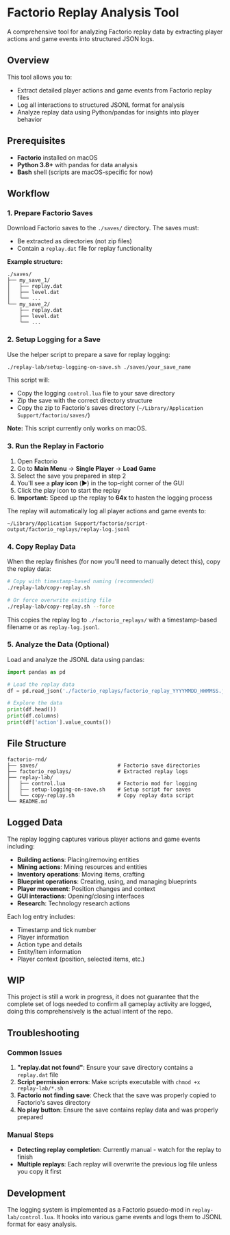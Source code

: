 # Factorio Replay Analysis Tool

A comprehensive tool for analyzing Factorio replay data by extracting player actions and game events into structured JSON logs.

## Overview

This tool allows you to:
- Extract detailed player actions and game events from Factorio replay files
- Log all interactions to structured JSONL format for analysis
- Analyze replay data using Python/pandas for insights into player behavior

## Prerequisites

- **Factorio** installed on macOS
- **Python 3.8+** with pandas for data analysis
- **Bash** shell (scripts are macOS-specific for now)

## Workflow

### 1. Prepare Factorio Saves

Download Factorio saves to the `./saves/` directory. The saves must:
- Be extracted as directories (not zip files)
- Contain a `replay.dat` file for replay functionality

**Example structure:**
```
./saves/
├── my_save_1/
│   ├── replay.dat
│   ├── level.dat
│   └── ...
└── my_save_2/
    ├── replay.dat
    ├── level.dat
    └── ...
```

### 2. Setup Logging for a Save

Use the helper script to prepare a save for replay logging:

```bash
./replay-lab/setup-logging-on-save.sh ./saves/your_save_name
```

This script will:
- Copy the logging `control.lua` file to your save directory
- Zip the save with the correct directory structure
- Copy the zip to Factorio's saves directory (`~/Library/Application Support/factorio/saves/`)

**Note:** This script currently only works on macOS.

### 3. Run the Replay in Factorio

1. Open Factorio
2. Go to **Main Menu** → **Single Player** → **Load Game**
3. Select the save you prepared in step 2
4. You'll see a **play icon** (▶️) in the top-right corner of the GUI
5. Click the play icon to start the replay
6. **Important:** Speed up the replay to **64x** to hasten the logging process

The replay will automatically log all player actions and game events to:
```
~/Library/Application Support/factorio/script-output/factorio_replays/replay-log.jsonl
```

### 4. Copy Replay Data

When the replay finishes (for now you'll need to manually detect this), copy the replay data:

```bash
# Copy with timestamp-based naming (recommended)
./replay-lab/copy-replay.sh

# Or force overwrite existing file
./replay-lab/copy-replay.sh --force
```

This copies the replay log to `./factorio_replays/` with a timestamp-based filename or as `replay-log.jsonl`.

### 5. Analyze the Data (Optional)

Load and analyze the JSONL data using pandas:

```python
import pandas as pd

# Load the replay data
df = pd.read_json('./factorio_replays/factorio_replay_YYYYMMDD_HHMMSS.jsonl', lines=True)

# Explore the data
print(df.head())
print(df.columns)
print(df['action'].value_counts())
```

## File Structure

```
factorio-rnd/
├── saves/                          # Factorio save directories
├── factorio_replays/               # Extracted replay logs
├── replay-lab/
│   ├── control.lua                 # Factorio mod for logging
│   ├── setup-logging-on-save.sh    # Setup script for saves
│   └── copy-replay.sh              # Copy replay data script
└── README.md
```

## Logged Data

The replay logging captures various player actions and game events including:

- **Building actions**: Placing/removing entities
- **Mining actions**: Mining resources and entities
- **Inventory operations**: Moving items, crafting
- **Blueprint operations**: Creating, using, and managing blueprints
- **Player movement**: Position changes and context
- **GUI interactions**: Opening/closing interfaces
- **Research**: Technology research actions

Each log entry includes:
- Timestamp and tick number
- Player information
- Action type and details
- Entity/item information
- Player context (position, selected items, etc.)

## WIP

This project is still a work in progress, it does not guarantee that the complete set of logs needed to confirm all gameplay activity are logged, doing this comprehensively is the actual intent of the repo. 

## Troubleshooting

### Common Issues

1. **"replay.dat not found"**: Ensure your save directory contains a `replay.dat` file
2. **Script permission errors**: Make scripts executable with `chmod +x replay-lab/*.sh`
3. **Factorio not finding save**: Check that the save was properly copied to Factorio's saves directory
4. **No play button**: Ensure the save contains replay data and was properly prepared

### Manual Steps

- **Detecting replay completion**: Currently manual - watch for the replay to finish
- **Multiple replays**: Each replay will overwrite the previous log file unless you copy it first

## Development

The logging system is implemented as a Factorio psuedo-mod in `replay-lab/control.lua`. It hooks into various game events and logs them to JSONL format for easy analysis.
